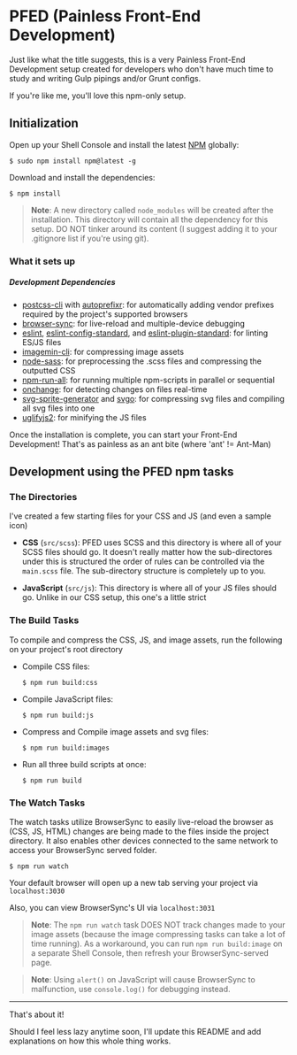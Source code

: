 # PFED (Painless Front-End Development)

Just like what the title suggests, this is a very Painless Front-End Development setup created for developers who don't have much time to study and writing Gulp pipings and/or Grunt configs.

If you're like me, you'll love this npm-only setup.

## Initialization

Open up your Shell Console and install the latest [NPM](https://www.npmjs.com/) globally:

```
$ sudo npm install npm@latest -g
```

Download and install the dependencies:

```
$ npm install
```

>**Note**: A new directory called `node_modules` will be created  after the installation. This directory will contain all the dependency for this setup. DO NOT tinker around its content (I suggest adding it to your .gitignore list if you're using git).

### What it sets up

##### Development Dependencies
- [postcss-cli](https://www.npmjs.com/package/postcss-cli) with [autoprefixr](https://www.npmjs.com/package/autoprefixr): for automatically adding vendor prefixes required by the project's supported browsers
- [browser-sync](https://www.npmjs.com/package/browser-sync): for live-reload and multiple-device debugging
- [eslint](https://www.npmjs.com/package/eslint), [eslint-config-standard](https://www.npmjs.com/package/eslint-config-standard), and [eslint-plugin-standard](https://www.npmjs.com/package/eslint-plugin-standard): for linting ES/JS files
- [imagemin-cli](https://www.npmjs.com/package/imagemin-cli): for compressing image assets
- [node-sass](https://www.npmjs.com/package/node-sass): for preprocessing the .scss files and compressing the outputted CSS
- [npm-run-all](https://www.npmjs.com/package/npm-run-all): for running multiple npm-scripts in parallel or sequential
- [onchange](https://www.npmjs.com/package/onchange): for detecting changes on files real-time
- [svg-sprite-generator](https://www.npmjs.com/package/svg-sprite-generator) and [svgo](https://www.npmjs.com/package/svgo): for compressing svg files and compiling all svg files into one
- [uglifyjs2](https://www.npmjs.com/package/uglifyjs2): for minifying the JS files

Once the installation is complete, you can start your Front-End Development! That's as painless as an ant bite (where 'ant' != Ant-Man)

## Development using the PFED npm tasks

### The Directories

I've created a few starting files for your CSS and JS (and even a sample icon)

- **CSS** (`src/scss`): PFED uses SCSS and this directory is where all of your SCSS files should go. It doesn't really matter how the sub-directores under this is structured the order of rules can be controlled via the `main.scss` file. The sub-directory structure is completely up to you.

- **JavaScript** (`src/js`): This directory is where all of your JS files should go. Unlike in our CSS setup, this one's a little strict 
 
### The Build Tasks

To compile and compress the CSS, JS, and image assets, run the following on your project's root directory

- Compile CSS files:

	```
	$ npm run build:css
	```

- Compile JavaScript files:

	```
	$ npm run build:js
	```

- Compress and Compile image assets and svg files:

	```
	$ npm run build:images
	```

- Run all three build scripts at once:

	```
	$ npm run build
	```

### The Watch Tasks

The watch tasks utilize BrowserSync to easily live-reload the browser as (CSS, JS, HTML) changes are being made to the files inside the project directory. It also enables other devices connected to the same network to access your BrowserSync served folder.

```
$ npm run watch
```

Your default browser will open up a new tab serving your project via `localhost:3030`

Also, you can view BrowserSync's UI via `localhost:3031`

>**Note**: The `npm run watch` task DOES NOT track changes made to your image assets (because the image compressing tasks can take a lot of time running). As a workaround, you can run `npm run build:image` on a separate Shell Console, then refresh your BrowserSync-served page.

>**Note**: Using `alert()` on JavaScript will cause BrowserSync to malfunction, use `console.log()` for debugging instead.

---

That's about it!

Should I feel less lazy anytime soon, I'll update this README and add explanations on how this whole thing works.